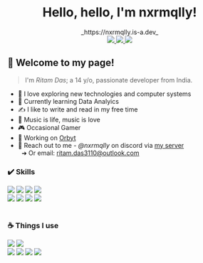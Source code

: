 <div id="main-head" align="center">
    <h1>Hello, hello, I'm nxrmqlly!</h1>_https://nxrmqlly.is-a.dev_
    
</div>


<div id="badges" align='center'>
  <a href="https://instagram.com/nxrmqlly">
    <img src="https://img.shields.io/badge/Instagram-E1306C.svg?style=for-the-badge&logo=instagram&logoColor=white">
  </a>
  <a href="https://youtube.com/@nxrmqlly">
    <img src="https://img.shields.io/badge/YouTube-FF0000.svg?style=for-the-badge&logo=youtube&logoColor=white">
  </a>
  <a href="https://twitter.com/Nxrmqlly">
    <img src="https://img.shields.io/badge/Twitter-1DA1F2.svg?style=for-the-badge&logo=twitter&logoColor=white">
  </a>
</div>




## 👋 **Welcome to my page!** 
> I'm *Ritam Das*; a <!-- age starts -->14<!-- age ends --> y/o, passionate developer from India.


- 🚀 I love exploring new technologies and computer systems
- 🌱 Currently learning Data Analyics 
- ✍️ I like to write and read in my free time
- 🎵 Music is life, music is love
- 🎮 Occasional Gamer
- 💭 Working on [Orbyt](https://github.com/nxrmqlly/orbyt)
- 👥 Reach out to me - _@nxrmqlly_ on discord via [my server](https://discord.gg/SgKsMnC3pv)<br>&nbsp;&nbsp;➜ Or email: [ritam.das3110@outlook.com](mailto:ritam.das3110@outlook.com)


### ✔️ **Skills**

<div id="skills">
    <img src="https://img.shields.io/badge/python-3670A0.svg?style=for-the-badge&logo=python&logoColor=white">
    <img src="https://img.shields.io/badge/javascript-323330.svg?style=for-the-badge&logo=javascript&logoColor=F7DF1E">
    <img src="https://img.shields.io/badge/php-777BB4.svg?style=for-the-badge&logo=php&logoColor=white">
    <img src="https://img.shields.io/badge/html5-E34F26.svg?style=for-the-badge&logo=html5&logoColor=white">
    <br>
    <img src="https://img.shields.io/badge/node.js-6DA55F.svg?style=for-the-badge&logo=node.js&logoColor=white">
    <img src="https://img.shields.io/badge/discord.py-5865F2.svg?style=for-the-badge&logo=discord&logoColor=white">
    <img src="https://img.shields.io/badge/flask-000.svg?style=for-the-badge&logo=flask&logoColor=white">
    <img src="https://img.shields.io/badge/express.js-404d59.svg?style=for-the-badge&logo=express&logoColor=61DAFB">
    

</div>


<br>

### ☕ **Things I use**
<div id="i-use"> 
    <img src="https://img.shields.io/badge/Windows%2010-0078D6.svg?style=for-the-badge&logo=windows&logoColor=white">
    <img src="https://img.shields.io/badge/Android-3DDC84.svg?style=for-the-badge&logo=android&logoColor=white">
    <br>
    <img src="https://img.shields.io/badge/VS%20Code-0078d7.svg?style=for-the-badge&logo=visual-studio-code&logoColor=white">
    <img src="https://img.shields.io/badge/Atom-%2366595C.svg?style=for-the-badge&logo=atom&logoColor=white">
    <img src="https://img.shields.io/badge/Spotify-191414.svg?style=for-the-badge&logo=spotify&logoColor=1DB954">
    <img src="https://img.shields.io/badge/git-F05033.svg?style=for-the-badge&logo=git&logoColor=white">
</div>
